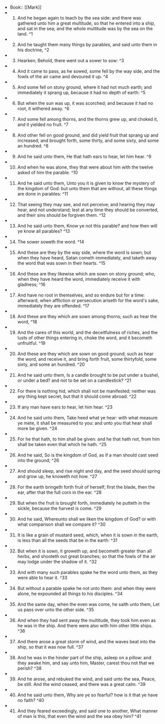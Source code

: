 - Book:: [[Mark]]
- 1. And he began again to teach by the sea side: and there was gathered unto him a great multitude, so that he entered into a ship, and sat in the sea; and the whole multitude was by the sea on the land. ^1
- 2. And he taught them many things by parables, and said unto them in his doctrine, ^2
- 3. Hearken; Behold, there went out a sower to sow: ^3
- 4. And it came to pass, as he sowed, some fell by the way side, and the fowls of the air came and devoured it up. ^4
- 5. And some fell on stony ground, where it had not much earth; and immediately it sprang up, because it had no depth of earth: ^5
- 6. But when the sun was up, it was scorched; and because it had no root, it withered away. ^6
- 7. And some fell among thorns, and the thorns grew up, and choked it, and it yielded no fruit. ^7
- 8. And other fell on good ground, and did yield fruit that sprang up and increased; and brought forth, some thirty, and some sixty, and some an hundred. ^8
- 9. And he said unto them, He that hath ears to hear, let him hear. ^9
- 10. And when he was alone, they that were about him with the twelve asked of him the parable. ^10
- 11. And he said unto them, Unto you it is given to know the mystery of the kingdom of God: but unto them that are without, all these things are done in parables: ^11
- 12. That seeing they may see, and not perceive; and hearing they may hear, and not understand; lest at any time they should be converted, and their sins should be forgiven them. ^12
- 13. And he said unto them, Know ye not this parable? and how then will ye know all parables? ^13
- 14. The sower soweth the word. ^14
- 15. And these are they by the way side, where the word is sown; but when they have heard, Satan cometh immediately, and taketh away the word that was sown in their hearts. ^15
- 16. And these are they likewise which are sown on stony ground; who, when they have heard the word, immediately receive it with gladness; ^16
- 17. And have no root in themselves, and so endure but for a time: afterward, when affliction or persecution ariseth for the word's sake, immediately they are offended. ^17
- 18. And these are they which are sown among thorns; such as hear the word, ^18
- 19. And the cares of this world, and the deceitfulness of riches, and the lusts of other things entering in, choke the word, and it becometh unfruitful. ^19
- 20. And these are they which are sown on good ground; such as hear the word, and receive it, and bring forth fruit, some thirtyfold, some sixty, and some an hundred. ^20
- 21. And he said unto them, Is a candle brought to be put under a bushel, or under a bed? and not to be set on a candlestick? ^21
- 22. For there is nothing hid, which shall not be manifested; neither was any thing kept secret, but that it should come abroad. ^22
- 23. If any man have ears to hear, let him hear. ^23
- 24. And he said unto them, Take heed what ye hear: with what measure ye mete, it shall be measured to you: and unto you that hear shall more be given. ^24
- 25. For he that hath, to him shall be given: and he that hath not, from him shall be taken even that which he hath. ^25
- 26. And he said, So is the kingdom of God, as if a man should cast seed into the ground; ^26
- 27. And should sleep, and rise night and day, and the seed should spring and grow up, he knoweth not how. ^27
- 28. For the earth bringeth forth fruit of herself; first the blade, then the ear, after that the full corn in the ear. ^28
- 29. But when the fruit is brought forth, immediately he putteth in the sickle, because the harvest is come. ^29
- 30. And he said, Whereunto shall we liken the kingdom of God? or with what comparison shall we compare it? ^30
- 31. It is like a grain of mustard seed, which, when it is sown in the earth, is less than all the seeds that be in the earth: ^31
- 32. But when it is sown, it groweth up, and becometh greater than all herbs, and shooteth out great branches; so that the fowls of the air may lodge under the shadow of it. ^32
- 33. And with many such parables spake he the word unto them, as they were able to hear it. ^33
- 34. But without a parable spake he not unto them: and when they were alone, he expounded all things to his disciples. ^34
- 35. And the same day, when the even was come, he saith unto them, Let us pass over unto the other side. ^35
- 36. And when they had sent away the multitude, they took him even as he was in the ship. And there were also with him other little ships. ^36
- 37. And there arose a great storm of wind, and the waves beat into the ship, so that it was now full. ^37
- 38. And he was in the hinder part of the ship, asleep on a pillow: and they awake him, and say unto him, Master, carest thou not that we perish? ^38
- 39. And he arose, and rebuked the wind, and said unto the sea, Peace, be still. And the wind ceased, and there was a great calm. ^39
- 40. And he said unto them, Why are ye so fearful? how is it that ye have no faith? ^40
- 41. And they feared exceedingly, and said one to another, What manner of man is this, that even the wind and the sea obey him? ^41
